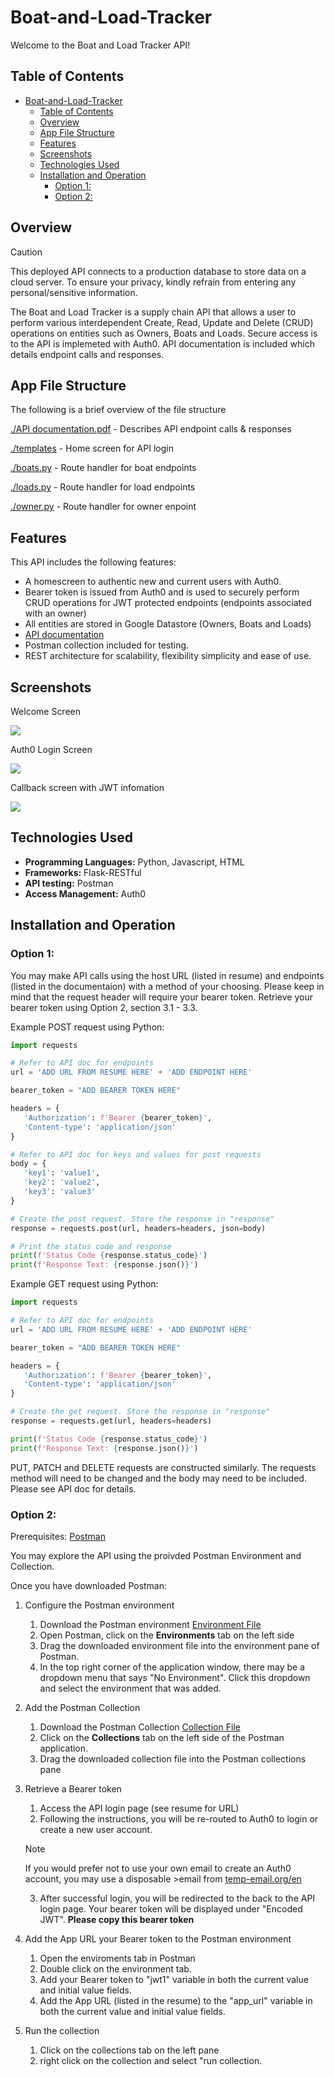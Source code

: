 # Boat-and-Load-Tracker

Welcome to the Boat and Load Tracker API!

## Table of Contents
- [Boat-and-Load-Tracker](#boat-and-load-tracker)
  - [Table of Contents](#table-of-contents)
  - [Overview](#overview)
  - [App File Structure](#app-file-structure)
  - [Features](#features)
  - [Screenshots](#screenshots)
  - [Technologies Used](#technologies-used)
  - [Installation and Operation](#installation-and-operation)
    - [Option 1:](#option-1)
    - [Option 2:](#option-2)
## Overview
> [!CAUTION]
This deployed API connects to a production database to store data on a cloud server. To ensure your privacy, kindly refrain from entering any personal/sensitive information.

The Boat and Load Tracker is a supply chain API that allows a user to perform various interdependent Create, Read, Update and Delete (CRUD) operations on entities such as Owners, Boats and Loads. Secure access is to the API is implemeted with Auth0. API documentation is included which details endpoint calls and responses.

## App File Structure
The following is a brief overview of the file structure

[./API documentation.pdf](https://github.com/voyagerfan/Boat-and-Load-Tracker/blob/main/API%20documentation.pdf) - Describes API endpoint calls & responses

[./templates](https://github.com/voyagerfan/Boat-and-Load-Tracker/tree/main/templates) - Home screen for API login

[./boats.py](https://github.com/voyagerfan/Boat-and-Load-Tracker/blob/main/boats.py) - Route handler for boat endpoints

[./loads.py](https://github.com/voyagerfan/Boat-and-Load-Tracker/blob/main/loads.py) - Route handler for load endpoints

[./owner.py](https://github.com/voyagerfan/Boat-and-Load-Tracker/blob/main/owner.py) - Route handler for owner enpoint


## Features

This API includes the following features: 
* A homescreen to authentic new and current users with Auth0. 
* Bearer token is issued from Auth0 and is used to securely perform CRUD operations for JWT protected endpoints (endpoints associated with an owner)
* All entities are stored in Google Datastore (Owners, Boats and Loads)
* [API documentation](https://github.com/voyagerfan/Boat-and-Load-Tracker/blob/main/API%20documentation.pdf)
* Postman collection included for testing.
* REST architecture for scalability, flexibility simplicity and ease of use. 

## Screenshots
Welcome Screen

![](./screenshots/welcomescreen.png)

Auth0 Login Screen

![](./screenshots/auth0login2.png)


Callback screen with JWT infomation

![](./screenshots/JWTscreen2.png)





## Technologies Used

- **Programming Languages:** Python, Javascript, HTML
- **Frameworks:** Flask-RESTful
- **API testing:** Postman
- **Access Management:** Auth0



## Installation and Operation

### Option 1:
You may make API calls using the host URL (listed in resume) and endpoints (listed in the documentaion) with a method of your choosing. Please keep in mind that the request header will require your bearer token. Retrieve your bearer token using Option 2, section 3.1 - 3.3.

Example POST request using Python:

```python
import requests

# Refer to API doc for endpoints
url = 'ADD URL FROM RESUME HERE' + 'ADD ENDPOINT HERE'

bearer_token = "ADD BEARER TOKEN HERE"

headers = {
   'Authorization': f'Bearer {bearer_token}',
   'Content-type': 'application/json'
}

# Refer to API doc for keys and values for post requests
body = {
   'key1': 'value1',
   'key2': 'value2',
   'key3': 'value3'
}

# Create the post request. Store the response in "response"
response = requests.post(url, headers=headers, json=body)

# Print the status code and response
print(f'Status Code {response.status_code}')
print(f'Response Text: {response.json()}')

```
Example GET request using Python:
```python
import requests

# Refer to API doc for endpoints
url = 'ADD URL FROM RESUME HERE' + 'ADD ENDPOINT HERE'

bearer_token = "ADD BEARER TOKEN HERE"

headers = {
   'Authorization': f'Bearer {bearer_token}',
   'Content-type': 'application/json'
}

# Create the get request. Store the response in "response"
response = requests.get(url, headers=headers)

print(f'Status Code {response.status_code}')
print(f'Response Text: {response.json()}')
```

PUT, PATCH and DELETE requests are constructed similarly. The requests method will need to be changed and the body may need to be included. Please see API doc for details. 


### Option 2:
Prerequisites: <a href="https://www.postman.com/downloads" target="_blank">Postman</a>

You may explore the API using the proivded Postman Environment and Collection. 

Once you have downloaded Postman:
1. Configure the Postman environment
   1. Download the Postman environment <a href="https://github.com/voyagerfan/Boat-and-Load-Tracker/blob/main/Postman_Files/boatAPI.postman_environment.json" target="_blank">Environment File</a> 
   2. Open Postman, click on the **Environments** tab on the left side
   3. Drag the downloaded environment file into the environment pane of Postman.
   4. In the top right corner of the application window, there may be a dropdown menu that says "No Environment". Click this dropdown and select the environment that was added.
2. Add the Postman Collection
   1. Download the Postman Collection <a href="https://github.com/voyagerfan/Boat-and-Load-Tracker/blob/main/Postman_Files/BoatAPI.postman_collection.json" target="_blank">Collection File</a> 
   2. Click on the **Collections** tab on the left side of the Postman application.
   3. Drag the downloaded collection file into the Postman collections pane
3. Retrieve a Bearer token
   1. Access the API login page (see resume for URL)
   2. Following the instructions, you will be re-routed to Auth0 to login or create a new user account.
   
   > [!NOTE]
   > If you would prefer not to use your own email to create an Auth0 account, you may use a disposable >email from [temp-email.org/en](https://temp-mail.org/en/)
   
   3. After successful login, you will be redirected to the back to the API login page. Your bearer token will be displayed under "Encoded JWT". **Please copy this bearer token**
4. Add the App URL your Bearer token to the Postman environment
   1. Open the enviroments tab in Postman
   2. Double click on the environment tab.
   3. Add your Bearer token to "jwt1" variable in both the current value and initial value fields.
   4. Add the App URL (listed in the resume) to the "app_url" variable in both the current value and initial value fields.
5. Run the collection
   1. Click on the collections tab on the left pane
   2. right click on the collection and select "run collection.








